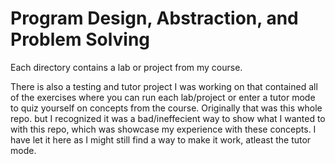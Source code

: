 # Program Design, Abstraction, and Problem Solving
Each directory contains a lab or project from my course.

There is also a testing and tutor project I was working on that contained all of the exercises where you can run each lab/project or enter a tutor mode to quiz yourself on concepts from the course. Originally that was this whole repo. but I recognized it was a bad/ineffecient way to show what I wanted to with this repo, which was showcase my experience with these concepts. I have let it here as I might still find a way to make it work, atleast the tutor mode.
